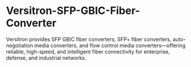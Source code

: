 # Versitron-SFP-GBIC-Fiber-Converter
Versitron provides SFP GBIC fiber converters, SFP+ fiber converters, auto-negotiation media converters, and flow control media converters—offering reliable, high-speed, and intelligent fiber connectivity for enterprise, defense, and industrial networks.
